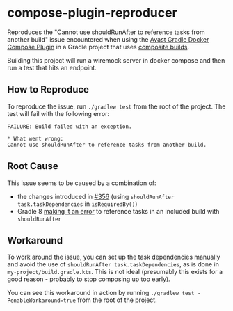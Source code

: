 # compose-plugin-reproducer
Reproduces the "Cannot use shouldRunAfter to reference tasks from another build" issue encountered when
using the [Avast Gradle Docker Compose Plugin](https://github.com/avast/gradle-docker-compose-plugin) in a 
Gradle project that uses [composite builds](https://docs.gradle.org/current/userguide/composite_builds.html).

Building this project will run a wiremock server in docker compose and then run a test that hits an endpoint.

## How to Reproduce

To reproduce the issue, run `./gradlew test` from the root of the project. The test will fail with the following error:

```
FAILURE: Build failed with an exception.

* What went wrong:
Cannot use shouldRunAfter to reference tasks from another build.
```

## Root Cause

This issue seems to be caused by a combination of:
* the changes introduced in [#356](https://github.com/avast/gradle-docker-compose-plugin/pull/356) (using `shouldRunAfter task.taskDependencies` in `isRequiredBy()`) 
* Gradle 8 [making it an error](https://docs.gradle.org/8.0/userguide/upgrading_version_7.html#warnings_that_are_now_errors) to reference tasks in an included build with `shouldRunAfter`

## Workaround

To work around the issue, you can set up the task dependencies manually and avoid the use of `shouldRunAfter task.taskDependencies`,
as is done in `my-project/build.gradle.kts`. This is not ideal (presumably this exists for a good reason - probably to stop composing up too early).

You can see this workaround in action by running `./gradlew test -PenableWorkaround=true` from the root of the project.
